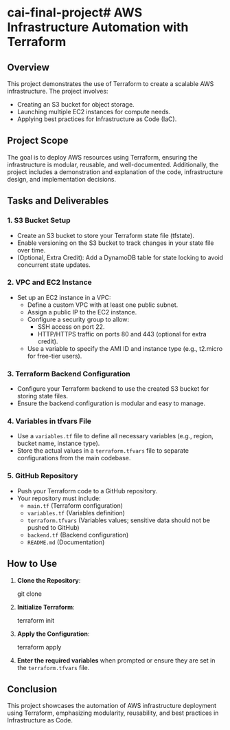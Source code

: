 # cai-final-project# AWS Infrastructure Automation with Terraform

## Overview
This project demonstrates the use of Terraform to create a scalable AWS infrastructure. The project involves:
- Creating an S3 bucket for object storage.
- Launching multiple EC2 instances for compute needs.
- Applying best practices for Infrastructure as Code (IaC).

## Project Scope
The goal is to deploy AWS resources using Terraform, ensuring the infrastructure is modular, reusable, and well-documented. Additionally, the project includes a demonstration and explanation of the code, infrastructure design, and implementation decisions.

## Tasks and Deliverables

### 1. S3 Bucket Setup
- Create an S3 bucket to store your Terraform state file (tfstate).
- Enable versioning on the S3 bucket to track changes in your state file over time.
- (Optional, Extra Credit): Add a DynamoDB table for state locking to avoid concurrent state updates.

### 2. VPC and EC2 Instance
- Set up an EC2 instance in a VPC:
  - Define a custom VPC with at least one public subnet.
  - Assign a public IP to the EC2 instance.
  - Configure a security group to allow:
    - SSH access on port 22.
    - HTTP/HTTPS traffic on ports 80 and 443 (optional for extra credit).
  - Use a variable to specify the AMI ID and instance type (e.g., t2.micro for free-tier users).

### 3. Terraform Backend Configuration
- Configure your Terraform backend to use the created S3 bucket for storing state files.
- Ensure the backend configuration is modular and easy to manage.

### 4. Variables in tfvars File
- Use a `variables.tf` file to define all necessary variables (e.g., region, bucket name, instance type).
- Store the actual values in a `terraform.tfvars` file to separate configurations from the main codebase.

### 5. GitHub Repository
- Push your Terraform code to a GitHub repository.
- Your repository must include:
  - `main.tf` (Terraform configuration)
  - `variables.tf` (Variables definition)
  - `terraform.tfvars` (Variables values; sensitive data should not be pushed to GitHub)
  - `backend.tf` (Backend configuration)
  - `README.md` (Documentation)

## How to Use
1. **Clone the Repository**:
  
    git clone 
   

2. **Initialize Terraform**:
   
    terraform init
    

3. **Apply the Configuration**:
    
    terraform apply
    

4. **Enter the required variables** when prompted or ensure they are set in the `terraform.tfvars` file.

## Conclusion
This project showcases the automation of AWS infrastructure deployment using Terraform, emphasizing modularity, reusability, and best practices in Infrastructure as Code.



